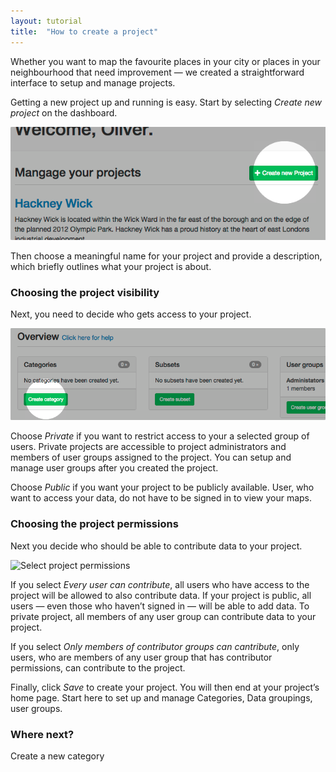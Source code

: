 ```yaml
---
layout: tutorial
title:  "How to create a project"
---
```


Whether you want to map the favourite places in your city or places in your neighbourhood that need improvement — we created a straightforward interface to setup and manage projects. 

Getting a new project up and running is easy. Start by selecting *Create new project* on the dashboard.

![Create project](img/how-to-create-project-01.png)

Then choose a meaningful name for your project and provide a description, which briefly outlines what your project is about. 

### Choosing the project visibility 

Next, you need to decide who gets access to your project. 

![Select project visibilty](img/how-to-create-project-02.png)

Choose *Private* if you want to restrict access to your a selected group of users. Private projects are accessible to project administrators and members of user groups assigned to the project. You can setup and manage user groups after you created the project.

Choose *Public* if you want your project to be publicly available. User, who want to access your data, do not have to be signed in to view your maps.

### Choosing the project permissions

Next you decide who should be able to contribute data to your project.

![Select project permissions](img/how-to-create-project-03.png)

If you select *Every user can contribute*, all users who have access to the project will be allowed to also contribute data. If your project is public, all users — even those who haven’t signed in — will be able to add data. To private project, all members of any user group can contribute data to your project. 

If you select *Only members of contributor groups can cantribute*, only users, who are members of any user group that has contributor permissions, can contribute to the project.

Finally, click *Save* to create your project. You will then end at your project’s home page. Start here to set up and manage Categories, Data groupings, user groups. 

### Where next?

Create a new category